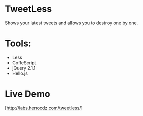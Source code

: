 TweetLess
=============

Shows your latest tweets and allows you to destroy one by one.

Tools:
===

- Less
- CoffeScript
- jQuery 2.1.1
- Hello.js

Live Demo
===

[http://labs.henocdz.com/tweetless/]